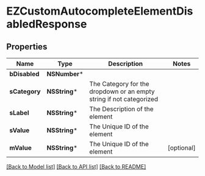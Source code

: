 # EZCustomAutocompleteElementDisabledResponse

## Properties
Name | Type | Description | Notes
------------ | ------------- | ------------- | -------------
**bDisabled** | **NSNumber*** |  | 
**sCategory** | **NSString*** | The Category for the dropdown or an empty string if not categorized | 
**sLabel** | **NSString*** | The Description of the element | 
**sValue** | **NSString*** | The Unique ID of the element | 
**mValue** | **NSString*** | The Unique ID of the element | [optional] 

[[Back to Model list]](../README.md#documentation-for-models) [[Back to API list]](../README.md#documentation-for-api-endpoints) [[Back to README]](../README.md)


